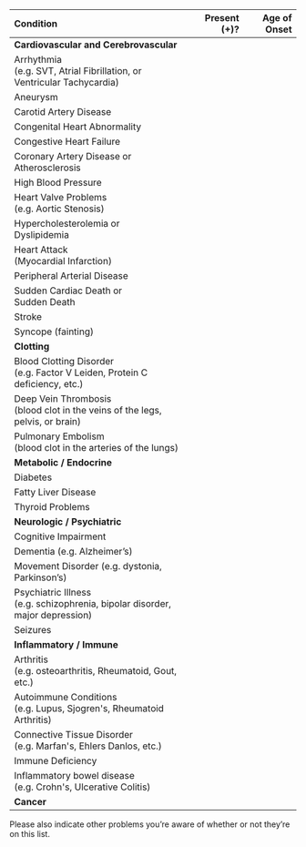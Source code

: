 
| Condition | Present (+)? | Age of Onset |
|:--|--:|--:|
|**Cardiovascular and Cerebrovascular** |||
| Arrhythmia<br> (e.g. SVT, Atrial Fibrillation, or<br> Ventricular Tachycardia) |||
| Aneurysm |||
| Carotid Artery Disease |||
| Congenital Heart Abnormality |||
| Congestive Heart Failure |||
| Coronary Artery Disease or<br> Atherosclerosis |||
| High Blood Pressure |||
| Heart Valve Problems<br> (e.g. Aortic Stenosis) |||
| Hypercholesterolemia or<br> Dyslipidemia |||
| Heart Attack<br> (Myocardial Infarction) |||
| Peripheral Arterial Disease|||
| Sudden Cardiac Death or<br> Sudden Death |||
| Stroke |||
| Syncope (fainting) |||
| **Clotting** |||
| Blood Clotting Disorder<br> (e.g. Factor V Leiden, Protein C deficiency, etc.) |||
| Deep Vein Thrombosis<br> (blood clot in the veins of the legs, pelvis, or brain) |||
| Pulmonary Embolism<br> (blood clot in the arteries of the lungs)|||
| **Metabolic / Endocrine**|||
| Diabetes |||
| Fatty Liver Disease |||
| Thyroid Problems |||
| **Neurologic / Psychiatric** |||
| Cognitive Impairment |||
| Dementia (e.g. Alzheimer’s) |||
| Movement Disorder (e.g. dystonia, Parkinson’s) |||
| Psychiatric Illness <br>(e.g. schizophrenia, bipolar disorder, major depression) |||
| Seizures |||
| **Inflammatory / Immune** |||
| Arthritis<br>(e.g. osteoarthritis, Rheumatoid, Gout, etc.) |||
| Autoimmune Conditions<br> (e.g. Lupus, Sjogren's, Rheumatoid Arthritis) |||
| Connective Tissue Disorder<br> (e.g. Marfan's, Ehlers Danlos, etc.) |||
| Immune Deficiency |||
| Inflammatory bowel disease<br> (e.g. Crohn's, Ulcerative Colitis) |||
| **Cancer** |||



Please also indicate other problems you’re aware of whether or not they’re on this list. 